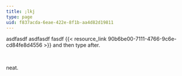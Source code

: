 ```yaml
---
title: ;lkj
type: page
uid: f837acda-6eae-422e-8f1b-aa4d82d19811
---
```

asdfasdf asdfasdf fasdf {{< resource_link 90b6be00-7111-4766-9c6e-cd84fe8d4556 >}}
 and then type after.

 

neat.